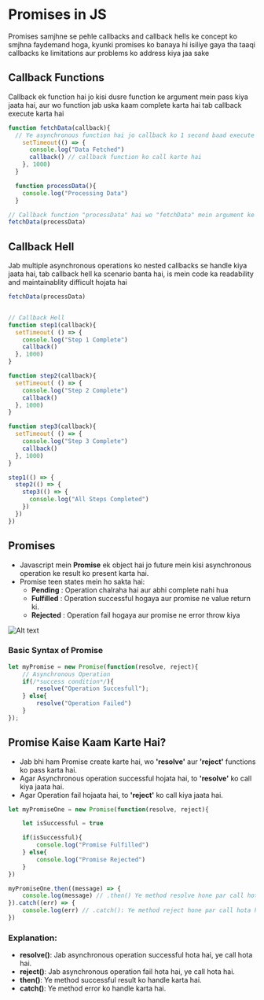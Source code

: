 # Promises in JS

Promises samjhne se pehle callbacks and callback hells ke concept ko smjhna faydemand hoga, kyunki promises ko banaya hi isiliye gaya tha taaqi callbacks ke limitations aur problems ko address kiya jaa sake

## Callback Functions
Callback ek function hai jo kisi dusre function ke argument mein pass kiya jaata hai, aur wo function jab uska kaam complete karta hai tab callback execute karta hai


```javascript
function fetchData(callback){
  // Ye asynchronous function hai jo callback ko 1 second baad execute karega
    setTimeout(() => {
      console.log("Data Fetched")
      callback() // callback function ko call karte hai
    }, 1000)
  }

  function processData(){
    console.log("Processing Data")
  }

// Callback function "processData" hai wo "fetchData" mein argument ke roop mein diya gaya hai
fetchData(processData)
```

## Callback Hell
Jab multiple asynchronous operations ko nested callbacks se handle kiya jaata hai, tab callback hell ka scenario banta hai, is mein code ka readability and maintainablity difficult hojata hai

```javascript
fetchData(processData)


// Callback Hell
function step1(callback){
  setTimeout( () => {
    console.log("Step 1 Complete")
    callback()
  }, 1000)
}

function step2(callback){
  setTimeout( () => {
    console.log("Step 2 Complete")
    callback()
  }, 1000)
}

function step3(callback){
  setTimeout( () => {
    console.log("Step 3 Complete")
    callback()
  }, 1000)
}

step1(() => {
  step2(() => {
    step3(() => {
      console.log("All Steps Completed")
    })
  }) 
})
```

## Promises

- Javascript mein **Promise** ek object hai jo future mein kisi asynchronous operation ke result ko present karta hai.
- Promise teen states mein ho sakta hai: 
    - **Pending** : Operation chalraha hai aur abhi complete nahi hua 
    - **Fulfilled** : Operation successful hogaya aur promise ne value return ki. 
    - **Rejected** : Operation fail hogaya aur promise ne error throw kiya

![Alt text](https://developer.mozilla.org/en-US/docs/Web/JavaScript/Reference/Global_Objects/Promise/promises.png "Promises")

### Basic Syntax of Promise
```javascript
let myPromise = new Promise(function(resolve, reject){
    // Asynchronous Operation
    if(/*success condition*/){
        resolve("Operation Succesfull");
    } else{
        resolve("Operation Failed")
    }
});
```

## Promise Kaise Kaam Karte Hai?
- Jab bhi ham Promise create karte hai, wo **'resolve'** aur **'reject'** functions ko pass karta hai.
- Agar Asynchronous operation successful hojata hai, to **'resolve'** ko call kiya jaata hai.
- Agar Operation fail hojaata hai, to **'reject'** ko call kiya jaata hai.

```javascript
let myPromiseOne = new Promise(function(resolve, reject){

    let isSuccessful = true

    if(isSuccessful){
        console.log("Promise Fulfilled")
    } else{
        console.log("Promise Rejected")
    }
})  

myPromiseOne.then((message) => {
    console.log(message) // .then() Ye method resolve hone par call hota hai aur result ko handle karta hai.
}).catch((err) => {
    console.log(err) // .catch(): Ye method reject hone par call hota hai aur error ko handle karta hai.
})
```
### Explanation:
- **resolve()**: Jab asynchronous operation successful hota hai, ye call hota hai.
- **reject()**: Jab asynchronous operation fail hota hai, ye call hota hai.
- **then()**: Ye method successful result ko handle karta hai.
- **catch()**: Ye method error ko handle karta hai.